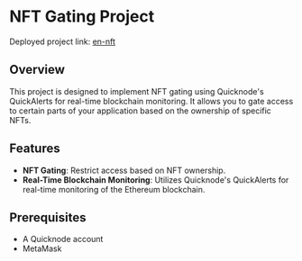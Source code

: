 # NFT Gating Project
Deployed project link:  [en-nft](https://en-nft.vercel.app/)
## Overview
This project is designed to implement NFT gating using Quicknode's QuickAlerts for real-time blockchain monitoring. It allows you to gate access to certain parts of your application based on the ownership of specific NFTs.

## Features
- **NFT Gating**: Restrict access based on NFT ownership.
- **Real-Time Blockchain Monitoring**: Utilizes Quicknode's QuickAlerts for real-time monitoring of the Ethereum blockchain.

## Prerequisites
- A Quicknode account
- MetaMask
